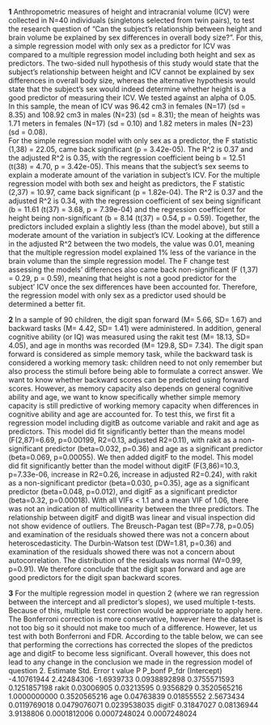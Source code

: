 **1** Anthropometric measures of height and intracranial volume (ICV) were collected in N=40 individuals (singletons selected from twin pairs), to test the research question of “Can the subject’s relationship between height and brain volume be explained by sex differences in overall body size?”. For this, a simple regression model with only sex as a predictor for ICV was compared to a multiple regression model including both height and sex as predictors. The two-sided null hypothesis of this study would state that the subject’s relationship between height and ICV cannot be explained by sex differences in overall body size, whereas the alternative hypothesis would state that the subject’s sex would indeed determine whether height is a good predictor of measuring their ICV. We tested against an alpha of 0.05. 
In this sample, the mean of ICV was 96.42 cm3 in females (N=17) (sd = 8.35) and 108.92 cm3 in males (N=23) (sd = 8.31); the mean of heights was 1.71 meters in females (N=17) (sd = 0.10) and 1.82 meters in males (N=23) (sd = 0.08).  
For the simple regression model with only sex as a predictor, the F statistic (1,38) = 22.05, came back significant (p = 3.42e-05). The R^2 is 0.37 and the adjusted R^2 is 0.35, with the regression coefficient being b = 12.51 (t(38) = 4.70, p = 3.42e-05). This means that the subject’s sex seems to explain a moderate amount of the variation in subject’s ICV. For the multiple regression model with both sex and height as predictors, the F statistic (2,37) = 10.97, came back significant (p = 1.82e-04). The R^2 is 0.37 and the adjusted R^2 is 0.34, with the regression coefficient of sex being significant (b = 11.61 (t(37) = 3.68, p = 7.39e-04) and the regression coefficient for height being non-significant (b = 8.14 (t(37) = 0.54, p = 0.59). Together, the predictors included explain a slightly less (than the model above), but still a moderate amount of the variation in subject’s ICV. 
Looking at the difference in the adjusted R^2 between the two models, the value was 0.01, meaning that the multiple regression model explained 1% less of the variance in the brain volume than the simple regression model. The F change test assessing the models’ differences also came back non-significant (F (1,37) = 0.29, p = 0.59), meaning that height is not a good predictor for the subject’ ICV once the sex differences have been accounted for. Therefore, the regression model with only sex as a predictor used should be determined a better fit. 

**2** In a sample of 90 children, the digit span forward (M= 5.66, SD= 1.67) and backward tasks (M= 4.42, SD= 1.41) were administered. In addition, general cognitive ability (or IQ) was measured using the rakit test (M= 18.13, SD= 4.05), and age in months was recorded (M= 129.8, SD= 7.34). The digit span forward is considered as simple memory task, while the backward task is considered a working memory task: children need to not only remember but also process the stimuli before being able to formulate a correct answer. We want to know whether backward scores can be predicted using forward scores. However, as memory capacity also depends on general cognitive ability and age, we want to know specifically whether simple memory capacity is still predictive of working memory capacity when differences in cognitive ability and age are accounted for. 
To test this, we first fit a regression model including digitB as outcome variable and rakit and age as predictors. This model did fit significantly better than the means model (F(2,87)=6.69, p=0.00199, R2=0.13, adjusted R2=0.11), with rakit as a non-significant predictor (beta=0.032, p=0.36) and age as a significant predictor (beta=0.069, p=0.00055). 
We then added digitF to the model. This model did fit significantly better than the model without digitF (F(3,86)=10.3, p=7.33e-06, increase in R2=0.26, increase in adjusted R2=0.24), with rakit as a non-significant predictor (beta=0.030, p=0.35), age as a significant predictor (beta=0.048, p=0.012), and digitF as a significant predictor (beta=0.32, p=0.00018). 
With all VIFs < 1.1 and a mean VIF of 1.06, there was not an indication of multicollinearity between the three predictors. The relationship between digitF and digitB was linear and visual inspection did not show evidence of outliers. The Breusch-Pagan test (BP=7.78, p=0.05) and examination of the residuals showed there was not a concern about heteroscedasticity. The Durbin-Watson test (DW=1.81, p=0.36) and examination of the residuals showed there was not a concern about autocorrelation. The distribution of the residuals was normal (W=0.99, p=0.91). 
We therefore conclude that the digit span forward and age are good predictors for the digit span backward scores. 

**3** For the multiple regression model in question 2 (where we ran regression between the intercept and all predictor’s slopes), we used multiple t-tests. Because of this, multiple test correction would be appropriate to apply here. The Bonferroni correction is more conservative, however here the dataset is not too big so it should not make too much of a difference. However, let us test with both Bonferroni and FDR. 
According to the table below, we can see that performing the corrections has corrected the slopes of the predictos age and digitF to become less significant. Overall however, this does not lead to any change in the conclusion we made in the regression model of question 2. 
                Estimate     Std. Error    t value            P              P_bonf        P_fdr
(Intercept)   -4.10761944    2.42484306    -1.6939733    0.0938892898    0.3755571593    0.1251857198
rakit              0.03006905    0.03213595     0.9356829    0.3520565216    1.0000000000    0.3520565216
age                0.04763839    0.01855552     2.5673434    0.0119769018    0.0479076071    0.0239538035
digitF            0.31847027    0.08136944     3.9138806    0.0001812006    0.0007248024    0.0007248024
